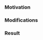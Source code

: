 ### Motivation

<!--Explain why you're making this change and what problem you're trying to solve.-->

### Modifications

<!--List the modifications you've made in detail.-->

### Result

<!--Closes #. (If this resolves the issue.)-->
<!--Describe the consequences that a user will face after this PR is merged.-->